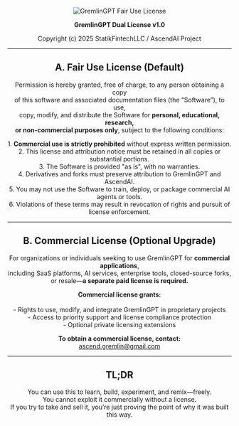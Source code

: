 <p align="center">
  <img src="https://img.shields.io/badge/Fair%20Use-GremlinGPT%20v1.0-red?style=for-the-badge&logo=openai&logoColor=white" alt="GremlinGPT Fair Use License">
</p>

<p align="center"><strong>GremlinGPT Dual License v1.0</strong></p>

<p align="center">Copyright (c) 2025 StatikFintechLLC / AscendAI Project</p>

---

<h2 align="center">A. Fair Use License (Default)</h2>

<p align="center">
Permission is hereby granted, free of charge, to any person obtaining a copy<br>
of this software and associated documentation files (the “Software”), to use,<br>
copy, modify, and distribute the Software for <strong>personal, educational, research,<br>
or non-commercial purposes only</strong>, subject to the following conditions:
</p>

<p align="center">
1. <strong>Commercial use is strictly prohibited</strong> without express written permission.<br>
2. This license and attribution notice must be retained in all copies or substantial portions.<br>
3. The Software is provided "as is", with no warranties.<br>
4. Derivatives and forks must preserve attribution to GremlinGPT and AscendAI.<br>
5. You may not use the Software to train, deploy, or package commercial AI agents or tools.<br>
6. Violations of these terms may result in revocation of rights and pursuit of license enforcement.
</p>

---

<h2 align="center">B. Commercial License (Optional Upgrade)</h2>

<p align="center">
For organizations or individuals seeking to use GremlinGPT for <strong>commercial applications</strong>,<br>
including SaaS platforms, AI services, enterprise tools, closed-source forks,<br>
or resale—<strong>a separate paid license is required.</strong>
</p>

<p align="center">
<strong>Commercial license grants:</strong><br><br>
- Rights to use, modify, and integrate GremlinGPT in proprietary projects<br>
- Access to priority support and license compliance protection<br>
- Optional private licensing extensions
</p>

<p align="center">
<strong>To obtain a commercial license, contact:</strong><br>
<a href="mailto:ascend.gremlin@gmail.com">ascend.gremlin@gmail.com</a>
</p>

---

<h2 align="center">TL;DR</h2>

<p align="center">
You can use this to learn, build, experiment, and remix—freely.<br>
You cannot exploit it commercially without a license.<br>
If you try to take and sell it, you’re just proving the point of why it was built this way.
</p>
